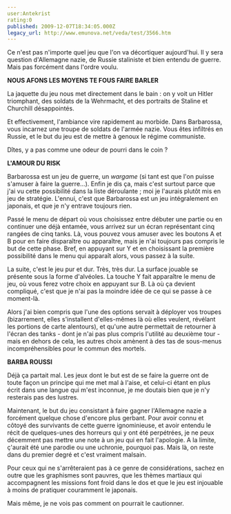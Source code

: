 ```yaml
---
user:Antekrist
rating:0
published: 2009-12-07T18:34:05.000Z
legacy_url: http://www.emunova.net/veda/test/3566.htm
---
```

Ce n'est pas n'importe quel jeu que l'on va décortiquer aujourd'hui. Il y sera question d'Allemagne nazie, de Russie staliniste et bien entendu de guerre. Mais pas forcément dans l'ordre voulu.  

  

**NOUS AFONS LES MOYENS TE FOUS FAIRE BARLER**  

La jaquette du jeu nous met directement dans le bain : on y voit un Hitler triomphant, des soldats de la Wehrmacht, et des portraits de Staline et Churchill désappointés.  

Et effectivement, l'ambiance vire rapidement au morbide. Dans Barbarossa, vous incarnez une troupe de soldats de l'armée nazie. Vous êtes infiltrés en Russie, et le but du jeu est de mettre à genoux le régime communiste.  

Dîtes, y a pas comme une odeur de pourri dans le coin ?  

  

**L'AMOUR DU RISK**  

Barbarossa est un jeu de guerre, un _wargame_ (si tant est que l'on puisse s'amuser à faire la guerre...). Enfin je dis ça, mais c'est surtout parce que j'ai vu cette possibilité dans la liste déroulante ; moi je l'aurais plutôt mis en jeu de stratégie. L'ennui, c'est que Barbarossa est un jeu intégralement en japonais, et que je n'y entrave toujours rien.  

Passé le menu de départ où vous choisissez entre débuter une partie ou en continuer une déjà entamée, vous arrivez sur un écran représentant cinq rangées de cinq tanks. Là, vous pouvez vous amuser avec les boutons A et B pour en faire disparaître ou apparaître, mais je n'ai toujours pas compris le but de cette phase. Bref, en appuyant sur Y et en choisissant la première possibilité dans le menu qui apparaît alors, vous passez à la suite.  

La suite, c'est le jeu pur et dur. Très, très dur. La surface jouable se présente sous la forme d'alvéoles. La touche Y fait apparaître le menu de jeu, où vous ferez votre choix en appuyant sur B. Là où ça devient compliqué, c'est que je n'ai pas la moindre idée de ce qui se passe à ce moment-là.  

Alors j'ai bien compris que l'une des options servait à déployer vos troupes (bizarrement, elles s'installent d'elles-mêmes là où elles veulent, révélant les portions de carte alentours), et qu'une autre permettait de retourner à l'écran des tanks - dont je n'ai pas plus compris l'utilité au deuxième tour - mais en dehors de cela, les autres choix amènent à des tas de sous-menus incompréhensibles pour le commun des mortels.  

  

**BARBA ROUSSI**  

Déjà ça partait mal. Les jeux dont le but est de se faire la guerre ont de toute façon un principe qui me met mal à l'aise, et celui-ci étant en plus écrit dans une langue qui m'est inconnue, je me doutais bien que je n'y resterais pas des lustres.  

Maintenant, le but du jeu consistant à faire gagner l'Allemagne nazie a forcément quelque chose d'encore plus gerbant. Pour avoir connu et côtoyé des survivants de cette guerre ignominieuse, et avoir entendu le récit de quelques-unes des horreurs qui y ont été perpétrées, je ne peux décemment pas mettre une note à un jeu qui en fait l'apologie. A la limite, ç'aurait été une parodie ou une uchronie, pourquoi pas. Mais là, on reste dans du premier degré et c'est vraiment malsain.  

Pour ceux qui ne s'arrêteraient pas à ce genre de considérations, sachez en outre que les graphismes sont pauvres, que les thèmes martiaux qui accompagnent les missions font froid dans le dos et que le jeu est injouable à moins de pratiquer couramment le japonais.  

Mais même, je ne vois pas comment on pourrait le cautionner.